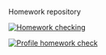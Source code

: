 Homework repository

[![Homework checking](https://github.com/komyagin/TestJobs/actions/workflows/pull_request_qg.yaml/badge.svg)](https://github.com/komyagin/TestJobs/actions/workflows/pull_request_qg.yaml)

[![Profile homework check](https://github.com/komyagin/TestJobs/actions/workflows/homework_check.yaml/badge.svg)](https://github.com/komyagin/TestJobs/actions/workflows/homework_check.yaml)